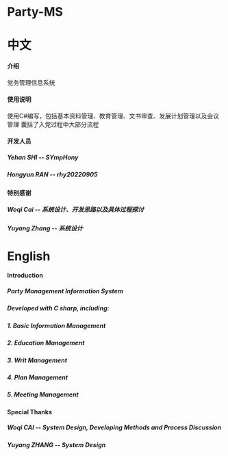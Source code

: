 # Party-MS
# 中文
#### 介绍
党务管理信息系统

#### 使用说明
使用C#编写，包括基本资料管理、教育管理、文书审查、发展计划管理以及会议管理
囊括了入党过程中大部分流程

#### 开发人员
##### Yehan SHI  --  SYmpHony
##### Hongyun RAN  --  rhy20220905
#### 特别感谢
##### Woqi Cai  --  系统设计、开发思路以及具体过程探讨
##### Yuyang Zhang  --  系统设计

# English
#### Introduction
##### Party Management Information System

##### Developed with C sharp, including:
##### 1. Basic Information Management
##### 2. Education Management
##### 3. Writ Management
##### 4. Plan Management
##### 5. Meeting Management

#### Special Thanks
##### Woqi CAI  --  System Design, Developing Methods and Process Discussion
##### Yuyang ZHANG  --  System Design
